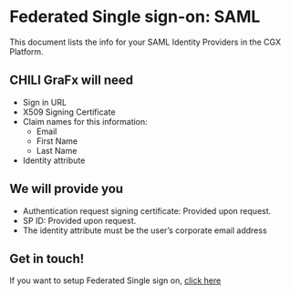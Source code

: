 # Federated Single sign-on: SAML

This document lists the info for your SAML Identity Providers in the CGX Platform.

## CHILI GraFx will need

- Sign in URL 
- X509 Signing Certificate 
- Claim names for this information: 
	- Email 
	- First Name 
	- Last Name 
- Identity attribute 

## We will provide you

- Authentication request signing certificate: Provided upon request. 
- SP ID: Provided upon request. 
- The identity attribute must be the user’s corporate email address 

## Get in touch!

If you want to setup Federated Single sign on, [click here](/CHILI-GraFx/guides/setup-fsso/)